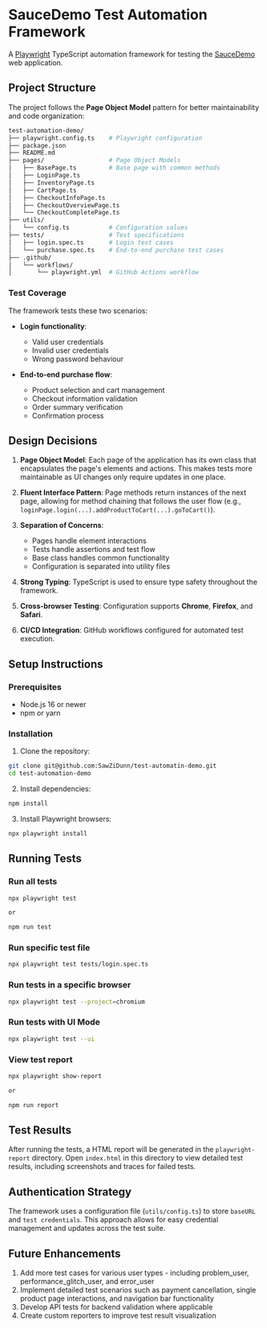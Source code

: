 # SauceDemo Test Automation Framework

A [Playwright](https://playwright.dev/) TypeScript automation framework for testing the [SauceDemo](https://www.saucedemo.com/) web application.

## Project Structure

The project follows the **Page Object Model** pattern for better maintainability and code organization:

```bash
test-automation-demo/
├── playwright.config.ts    # Playwright configuration
├── package.json
├── README.md
├── pages/                  # Page Object Models
│   ├── BasePage.ts         # Base page with common methods
│   ├── LoginPage.ts
│   ├── InventoryPage.ts
│   ├── CartPage.ts
│   ├── CheckoutInfoPage.ts
│   ├── CheckoutOverviewPage.ts
│   └── CheckoutCompletePage.ts
├── utils/
│   └── config.ts           # Configuration values
├── tests/                  # Test specifications
│   ├── login.spec.ts       # Login test cases
│   └── purchase.spec.ts    # End-to-end purchase test cases
├── .github/
│   └── workflows/
│       └── playwright.yml  # GitHub Actions workflow

```

### Test Coverage

The framework tests these two scenarios:

-   **Login functionality**:

    -   Valid user credentials
    -   Invalid user credentials
    -   Wrong password behaviour

-   **End-to-end purchase flow**:
    -   Product selection and cart management
    -   Checkout information validation
    -   Order summary verification
    -   Confirmation process

## Design Decisions

1. **Page Object Model**: Each page of the application has its own class that encapsulates the page's elements and actions. This makes tests more maintainable as UI changes only require updates in one place.

2. **Fluent Interface Pattern**: Page methods return instances of the next page, allowing for method chaining that follows the user flow (e.g., `loginPage.login(...).addProductToCart(...).goToCart()`).

3. **Separation of Concerns**:

    - Pages handle element interactions
    - Tests handle assertions and test flow
    - Base class handles common functionality
    - Configuration is separated into utility files

4. **Strong Typing**: TypeScript is used to ensure type safety throughout the framework.

5. **Cross-browser Testing**: Configuration supports **Chrome**, **Firefox**, and **Safari**.

6. **CI/CD Integration**: GitHub workflows configured for automated test execution.

## Setup Instructions

### Prerequisites

-   Node.js 16 or newer
-   npm or yarn

### Installation

1. Clone the repository:

```bash
git clone git@github.com:SawZiDunn/test-automatin-demo.git
cd test-automation-demo
```

2. Install dependencies:

```bash
npm install
```

3. Install Playwright browsers:

```bash
npx playwright install
```

## Running Tests

### Run all tests

```bash
npx playwright test

or

npm run test
```

### Run specific test file

```bash
npx playwright test tests/login.spec.ts
```

### Run tests in a specific browser

```bash
npx playwright test --project=chromium
```

### Run tests with UI Mode

```bash
npx playwright test --ui
```

### View test report

```bash
npx playwright show-report

or

npm run report
```

## Test Results

After running the tests, a HTML report will be generated in the `playwright-report` directory. Open `index.html` in this directory to view detailed test results, including screenshots and traces for failed tests.

## Authentication Strategy

The framework uses a configuration file (`utils/config.ts`) to store `baseURL` and `test credentials`. This approach allows for easy credential management and updates across the test suite.

## Future Enhancements

1. Add more test cases for various user types - including problem_user, performance_glitch_user, and error_user
2. Implement detailed test scenarios such as payment cancellation, single product page interactions, and navigation bar functionality
3. Develop API tests for backend validation where applicable
4. Create custom reporters to improve test result visualization
